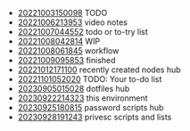 - [20221003150098](/zet/20221003150098/README.md) TODO
- [20221006213953](/zet/20221006213953/README.md) video notes
- [20221007044552](/zet/20221007044552/README.md) todo or to-try list
- [20221008042814](/zet/20221008042814/README.md) WIP
- [20221008061845](/zet/20221008061845/README.md) workflow
- [20221009095853](/zet/20221009095853/README.md) finished
- [20221012171100](/zet/20221012171100/README.md) recently created nodes hub
- [20221101052020](/zet/20221101052020/README.md) TODO: Your to-do list
- [20230905015028](/zet/20230905015028/README.md) dotfiles hub
- [20230922214323](/zet/20230922214323/README.md) this environment
- [20230925180815](/zet/20230925180815/README.md) password scripts hub
- [20230928191243](/zet/20230928191243/README.md) privesc scripts and lists
